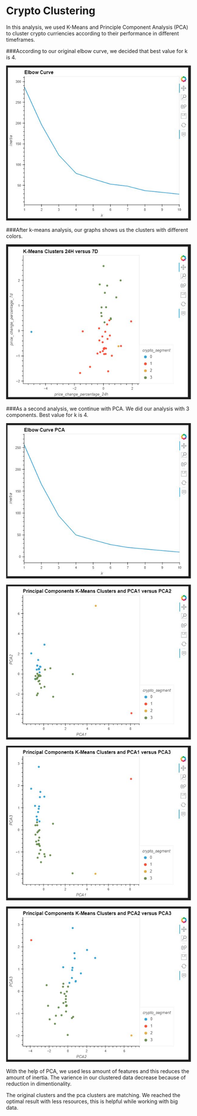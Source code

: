 # Crypto Clustering

In this analysis, we used K-Means and Principle Component Analysis (PCA) to cluster crypto curriencies according to their performance in different timeframes. 

###According to our original elbow curve, we decided that best value for k is 4.

![Original Elbow Curve](./Images/Original_Elbow_Curve.JPG)

###After k-means analysis, our graphs shows us the clusters with different colors.

![K-Means Clusters](./Images/k_mean_clusters.JPG)

###As a second analysis, we continue with PCA. We did our analysis with 3 components. Best value for k is 4. 

![Elbow Curve after PCA](./Images/PCA_Elbow_Curve.JPG)

![PCA CLusters with components 1 and 2](./Images/PCA_Clusters_pca1_pca2.JPG)

![PCA CLusters with components 1 and 3](./Images/PCA_Clusters_pca1_pca3.JPG)

![PCA CLusters with components 2 and 3](./Images/PCA_Clusters_pca2_pca3.JPG)


With the help of PCA, we used less amount of features and this reduces the amount of inertia. The varience in our clustered data decrease because of reduction in dimentionality.  

The original clusters and the pca clusters are matching.  We reached the optimal result with less resources, this is helpful while working with big data.
